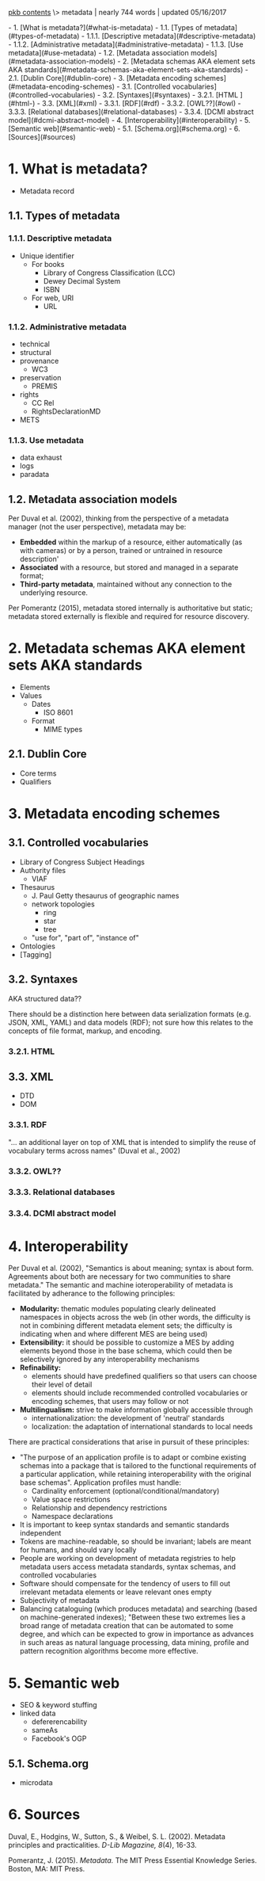 <p class="path"><a href="../pkb.html">pkb contents</a> \> metadata | nearly 744 words | updated 05/16/2017</p><div class="TOC">- 1. [What is metadata?](#what-is-metadata)
	- 1.1. [Types of metadata](#types-of-metadata)
		- 1.1.1. [Descriptive metadata](#descriptive-metadata)
		- 1.1.2. [Administrative metadata](#administrative-metadata)
		- 1.1.3. [Use metadata](#use-metadata)
	- 1.2. [Metadata association models](#metadata-association-models)
- 2. [Metadata schemas AKA element sets AKA standards](#metadata-schemas-aka-element-sets-aka-standards)
	- 2.1. [Dublin Core](#dublin-core)
- 3. [Metadata encoding schemes](#metadata-encoding-schemes)
	- 3.1. [Controlled vocabularies](#controlled-vocabularies)
	- 3.2. [Syntaxes](#syntaxes)
		- 3.2.1. [HTML ](#html-)
	- 3.3. [XML](#xml)
		- 3.3.1. [RDF](#rdf)
		- 3.3.2. [OWL??](#owl)
		- 3.3.3. [Relational databases](#relational-databases)
		- 3.3.4. [DCMI abstract model](#dcmi-abstract-model)
- 4. [Interoperability](#interoperability)
- 5. [Semantic web](#semantic-web)
	- 5.1. [Schema.org](#schema.org)
- 6. [Sources](#sources)
</div>

# 1. What is metadata?

- Metadata record

## 1.1. Types of metadata

### 1.1.1. Descriptive metadata

- Unique identifier
    - For books
        - Library of Congress Classification (LCC)
        - Dewey Decimal System
        - ISBN
    - For web, URI
        - URL

### 1.1.2. Administrative metadata

- technical
- structural
- provenance
    - WC3
- preservation
    - PREMIS
- rights
    - CC Rel
    - RightsDeclarationMD
- METS

### 1.1.3. Use metadata

- data exhaust
- logs
- paradata

## 1.2. Metadata association models

Per Duval et al. (2002), thinking from the perspective of a metadata manager (not the user perspective), metadata may be:

- **Embedded** within the markup of a resource, either automatically (as with cameras) or by a person, trained or untrained in resource description'
- **Associated** with a resource, but stored and managed in a separate format;
- **Third-party metadata**, maintained without any connection to the underlying resource.

Per Pomerantz (2015), metadata stored internally is authoritative but static; metadata stored externally is flexible and required for resource discovery.




# 2. Metadata schemas AKA element sets AKA standards

- Elements
- Values
    - Dates
        - ISO 8601
    - Format
        - MIME types

## 2.1. Dublin Core

- Core terms
- Qualifiers



# 3. Metadata encoding schemes

## 3.1. Controlled vocabularies

- Library of Congress Subject Headings
- Authority files
    - VIAF
- Thesaurus
    - J. Paul Getty thesaurus of geographic names
    - network topologies
        - ring
        - star
        - tree
    - "use for", "part of", "instance of"
- Ontologies
- [Tagging]

## 3.2. Syntaxes

AKA structured data??

There should be a distinction here between data serialization formats (e.g. JSON, XML, YAML) and data models (RDF); not sure how this relates to the concepts of file format, markup, and encoding.

### 3.2.1. HTML 

## 3.3. XML

- DTD
- DOM

### 3.3.1. RDF

"... an additional layer on top of XML that is intended to simplify the reuse of vocabulary terms across names" (Duval et al., 2002)

### 3.3.2. OWL??

### 3.3.3. Relational databases

### 3.3.4. DCMI abstract model



# 4. Interoperability

Per Duval et al. (2002), "Semantics is about meaning; syntax is about form. Agreements about both are necessary for two communities to share metadata." The semantic and machine ioteroperability of metadata is facilitated by adherance to the following principles:

- **Modularity:** thematic modules populating clearly delineated namespaces in objects across the web (in other words, the difficulty is not in combining different metadata element sets; the difficulty is indicating when and where different MES are being used)
- **Extensibility:** it should be possible to customize a MES by adding elements beyond those in the base schema, which could then be selectively ignored by any interoperability mechanisms
- **Refinability:** 
    - elements should have predefined qualifiers so that users can choose their level of detail
    - elements should include recommended controlled vocabularies or encoding schemes, that users may follow or not
- **Multilingualism:** strive to make information globally accessible through
    - internationalization: the development of 'neutral' standards
    - localization: the adaptation of international standards to local needs

There are practical considerations that arise in pursuit of these principles:

- "The purpose of an application profile is to adapt or combine existing schemas into a package that is tailored to the functional requirements of a particular application, while retaining interoperability with the original base schemas". Application profiles must handle:
    - Cardinality enforcement (optional/conditional/mandatory)
    - Value space restrictions
    - Relationship and dependency restrictions
    - Namespace declarations
- It is important to keep syntax standards and semantic standards independent
- Tokens are machine-readable, so should be invariant; labels are meant for humans, and should vary locally
- People are working on development of metadata registries to help metadata users access metadata standards, syntax schemas, and controlled vocabularies
- Software should compensate for the tendency of users to fill out irrelevant metadata elements or leave relevant ones empty
- Subjectivity of metadata 
- Balancing cataloguing (which produces metadata) and searching (based on machine-generated indexes); "Between these two extremes lies a broad range of metadata creation that can be automated to some degree, and which can be expected to grow in importance as advances in such areas as natural language processing, data mining, profile and pattern recognition algorithms become more effective.



# 5. Semantic web

- SEO & keyword stuffing
- linked data
    - defererencability
    - sameAs
    - Facebook's OGP

## 5.1. Schema.org

- microdata


    
# 6. Sources

Duval, E., Hodgins, W., Sutton, S., & Weibel, S. L. (2002). Metadata principles and practicalities. _D-Lib Magazine, 8_(4), 16-33.

Pomerantz, J. (2015). _Metadata._ The MIT Press Essential Knowledge Series. Boston, MA: MIT Press. 

